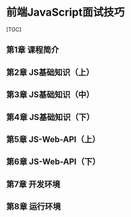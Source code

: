 # 前端JavaScript面试技巧

[TOC]

## 第1章 课程简介




## 第2章 JS基础知识（上）




## 第3章 JS基础知识（中）




## 第4章 JS基础知识（下）




## 第5章 JS-Web-API（上）




## 第6章 JS-Web-API（下）




## 第7章 开发环境




## 第8章 运行环境



